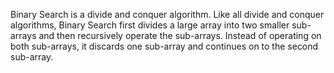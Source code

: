 Binary Search is a divide and conquer algorithm. Like all divide 
and conquer algorithms, Binary Search first divides a large array 
into two smaller sub-arrays and then recursively operate the 
sub-arrays. Instead of operating on both sub-arrays, it discards 
one sub-array and continues on to the second sub-array.
